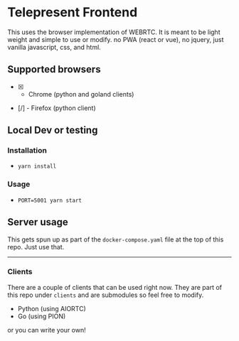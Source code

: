 # Telepresent Frontend

This uses the browser implementation of WEBRTC. It is meant to be light weight and simple to use or modify. no PWA (react or vue), no jquery, just vanilla javascript, css, and html.

## Supported browsers

* [x] - Chrome (python and goland clients)
* [/] - Firefox (python client)

## Local Dev or testing

### Installation
* `yarn install`

### Usage
* `PORT=5001 yarn start`

## Server usage
This gets spun up as part of the `docker-compose.yaml` file at the top of this repo. Just use that.

---

### Clients
There are a couple of clients that can be used right now. They are part of this repo under `clients` and are submodules so feel free to modify.

* Python (using AIORTC)
* Go (using PION)

or you can write your own!

